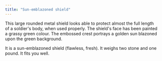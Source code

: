 ```yaml
---
title: "Sun-emblazoned shield"
---
```


This large rounded metal shield looks able to protect almost the full
length of a soldier's body, when used properly. The shield's face has
been painted a grassy green colour. The embossed crest portrays a golden
sun blazoned upon the green background.

It is a sun-emblazoned shield (flawless, fresh). It weighs two stone and
one pound. It fits you well.